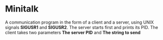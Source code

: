 # Minitalk
A communication program in the form of a client and a server, using UNIX signals **SIGUSR1** and **SIGUSR2**.
The server starts first and prints its PID.
The client takes two parameters **The server PID** and **The string to send**
